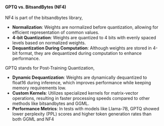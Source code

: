 

#### GPTQ vs. BitsandBytes (NF4)

NF4 is part of the bitsandbytes library,
- **Normalization**: Weights are normalized before quantization, allowing for efficient representation of common values.
- **4-bit Quantization**: Weights are quantized to 4 bits with evenly spaced levels based on normalized weights.
- **Dequantization During Computation**: Although weights are stored in 4-bit format, they are dequantized during computation to enhance performance.


GPTQ stands for Post-Training Quantization,
- **Dynamic Dequantization**: Weights are dynamically dequantized to float16 during inference, which improves performance while keeping memory requirements low.
- **Custom Kernels**: Utilizes specialized kernels for matrix-vector operations, resulting in faster processing speeds compared to other methods like bitsandbytes and GGML.
- **Performance Metrics**: In tests with models like Llama-7B, GPTQ showed lower perplexity (PPL) scores and higher token generation rates than both GGML and NF4
